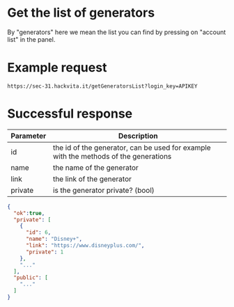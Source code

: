 # Get the list of generators

By "generators" here we mean the list you can find by pressing on "account list" in the panel.

# Example request

`https://sec-31.hackvita.it/getGeneratorsList?login_key=APIKEY`

# Successful response

Parameter | Description
--------- | -----------
id | the id of the generator, can be used for example with the methods of the generations
name | the name of the generator
link | the link of the generator
private | is the generator private? (bool)

```json
{
  "ok":true,
  "private": [
    {
      "id": 6,
      "name": "Disney+",
      "link": "https://www.disneyplus.com/",
      "private": 1
    },
    "..."
  ],
  "public": [
    "..."
  ]
}
```
